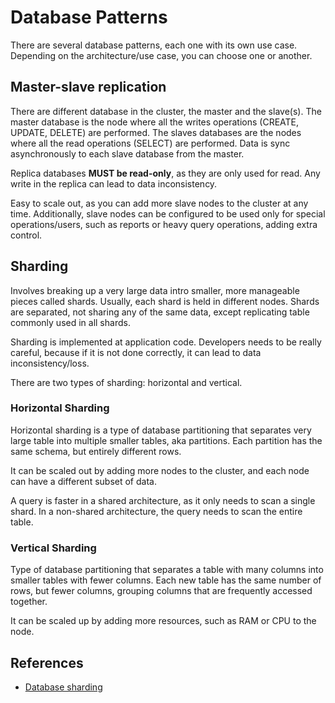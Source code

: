 # Database Patterns

There are several database patterns, each one with its own use case. Depending
on the architecture/use case, you can choose one or another.

## Master-slave replication

There are different database in the cluster, the master and the slave(s). The
master database is the node where all the writes operations (CREATE, UPDATE,
DELETE) are performed. The slaves databases are the nodes where all the read
operations (SELECT) are performed. Data is sync asynchronously to each slave
database from the master.

Replica databases **MUST be read-only**, as they are only used for read. Any
write in the replica can lead to data inconsistency.

Easy to scale out, as you can add more slave nodes to the cluster at any time.
Additionally, slave nodes can be configured to be used only for special
operations/users, such as reports or heavy query operations, adding extra
control.

## Sharding

Involves breaking up a very large data intro smaller, more manageable pieces
called shards. Usually, each shard is held in different nodes. Shards are
separated, not sharing any of the same data, except replicating table commonly
used in all shards.

Sharding is implemented at application code. Developers needs to be really
careful, because if it is not done correctly, it can lead to data
inconsistency/loss.

There are two types of sharding: horizontal and vertical.

### Horizontal Sharding

Horizontal sharding is a type of database partitioning that separates very large
table into multiple smaller tables, aka partitions. Each partition has the same
schema, but entirely different rows.

It can be scaled out by adding more nodes to the cluster, and each node can have
a different subset of data.

A query is faster in a shared architecture, as it only needs to scan a single
shard. In a non-shared architecture, the query needs to scan the entire table.

### Vertical Sharding

Type of database partitioning that separates a table with many columns into
smaller tables with fewer columns. Each new table has the same number of rows,
but fewer columns, grouping columns that are frequently accessed together.

It can be scaled up by adding more resources, such as RAM or CPU to the node.

## References

- [Database sharding](https://www.digitalocean.com/community/tutorials/understanding-database-sharding)
